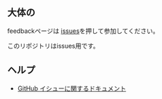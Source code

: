 ## 大体の
feedbackページは <a href="https://github.com/aipictors/feedback/issues">issues</a>を押して参加してください。

このリポジトリはissues用です。
## ヘルプ

- <a href="https://docs.github.com/ja/issues">GitHub イシューに関するドキュメント</a>
